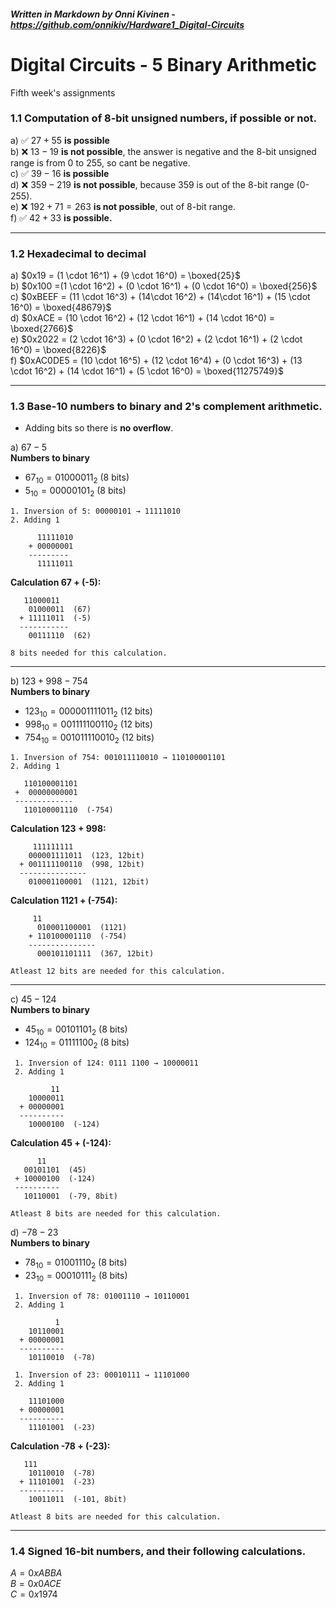##### _Written in Markdown by Onni Kivinen_ - https://github.com/onnikiv/Hardware1_Digital-Circuits
# Digital Circuits - 5 Binary Arithmetic
Fifth week's assignments

### 1.1 Computation of 8-bit unsigned numbers, if possible or not.

a) ✅ $27 + 55$ __is possible__  
b) ❌ $13 - 19$ __is not possible__, the answer is negative and the 8-bit unsigned range is from 0 to 255, so cant be negative.  
c) ✅ $39 - 16$ __is possible__   
d) ❌ $359 - 219$ __is not possible__, because 359 is out of the 8-bit range (0-255).   
e) ❌ $192 + 71 = 263$ __is not possible__, out of 8-bit range.   
f) ✅ $42 + 33$ __is possible.__

___

### 1.2 Hexadecimal to decimal

a) $0x19 = (1 \cdot 16^1) + (9 \cdot 16^0) =  \boxed{25}$   
b) $0x100 =(1 \cdot 16^2) + (0 \cdot 16^1) + (0 \cdot 16^0) = \boxed{256}$  
c) $0xBEEF = (11 \cdot 16^3) + (14\cdot 16^2) + (14\cdot 16^1) + (15 \cdot 16^0) = \boxed{48679}$   
d) $0xACE = (10 \cdot 16^2) + (12 \cdot 16^1) + (14 \cdot 16^0) = \boxed{2766}$  
e) $0x2022 = (2 \cdot 16^3) + (0 \cdot 16^2) + (2 \cdot 16^1) + (2 \cdot 16^0) = \boxed{8226}$   
f) $0xAC0DE5 = (10 \cdot 16^5) + (12 \cdot 16^4) + (0 \cdot 16^3) + (13 \cdot 16^2) + (14 \cdot 16^1) + (5 \cdot 16^0) = \boxed{11275749}$

___

### 1.3 Base-10 numbers to binary and 2's complement arithmetic.
- Adding bits so there is __no overflow__.


a) $67-5$  
**Numbers to binary**
 - $67_{10} = 01000011_2$ (8 bits)
 - $5_{10} =  00000101_2$ (8 bits)   
```
1. Inversion of 5: 00000101 → 11111010  
2. Adding 1

      11111010
    + 00000001
    ---------
      11111011
```
 **Calculation 67 + (-5):**
 ```
    11000011   
     01000011  (67)
   + 11111011  (-5)
   -----------
     00111110  (62)

8 bits needed for this calculation.
```

---
b) $123 + 998 - 754$   
**Numbers to binary**
 - $123_{10} =  000001111011_2$ (12 bits)
 - $998_{10} =  001111100110_2$ (12 bits) 
 - $754_{10} =  001011110010_2$ (12 bits)

 ```
 1. Inversion of 754: 001011110010 → 110100001101
 2. Adding 1
    
    110100001101
  +  00000000001
  -------------
    110100001110  (-754)
 ```

 **Calculation  123 + 998:**
 ```
      111111111
     000001111011  (123, 12bit)
   + 001111100110  (998, 12bit)
   ---------------
     010001100001  (1121, 12bit)
```
 **Calculation  1121 + (-754):**
```
     11
      010001100001  (1121)
    + 110100001110  (-754)
    ---------------
      000101101111  (367, 12bit)

Atleast 12 bits are needed for this calculation.
```

___

c) $45 - 124$   
**Numbers to binary**  
 - $45_{10} = 00101101_2$ (8 bits)
 - $124_{10} = 01111100_2$ (8 bits)

```
 1. Inversion of 124: 0111 1100 → 10000011
 2. Adding 1 
    
         11
    10000011
  + 00000001
  ----------
    10000100  (-124)
```
 **Calculation  45 + (-124):**
 ```
       11
    00101101  (45)
  + 10000100  (-124)
  ----------
    10110001  (-79, 8bit)

Atleast 8 bits are needed for this calculation.
```

d) $-78 -23$   
**Numbers to binary**  
 - $78_{10} = 01001110_2$ (8 bits)
 - $23_{10} = 00010111_2$ (8 bits)

```
 1. Inversion of 78: 01001110 → 10110001
 2. Adding 1

          1
    10110001
  + 00000001
  ----------
    10110010  (-78)
```
```
 1. Inversion of 23: 00010111 → 11101000
 2. Adding 1
    
    11101000  
  + 00000001
  ----------
    11101001  (-23)
```

 **Calculation  -78 + (-23):**
```
   111
    10110010  (-78)
  + 11101001  (-23)
  ----------
    10011011  (-101, 8bit)

Atleast 8 bits are needed for this calculation.
```

___

### 1.4 Signed 16-bit numbers, and their following calculations.
$A = 0xABBA$   
$B = 0x0ACE$   
$C = 0x1974$   
